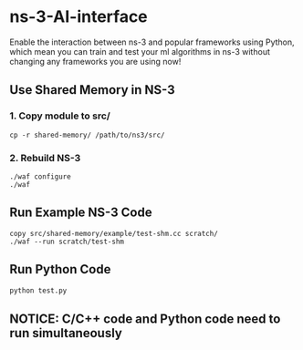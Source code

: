 # ns-3-AI-interface
Enable the interaction between ns-3 and popular frameworks using Python, which mean you can train and test your ml algorithms in ns-3 without changing any frameworks you are using now! 

## Use Shared Memory in NS-3
### 1. Copy module to src/
```
cp -r shared-memory/ /path/to/ns3/src/
```
### 2. Rebuild NS-3
```
./waf configure
./waf
```

## Run Example NS-3 Code
```
copy src/shared-memory/example/test-shm.cc scratch/
./waf --run scratch/test-shm
```

## Run Python Code
```python
python test.py
```

## NOTICE: C/C++ code and Python code need to run simultaneously
